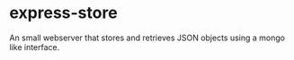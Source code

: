 # express-store
An small webserver that stores and retrieves JSON objects using a mongo like interface.
